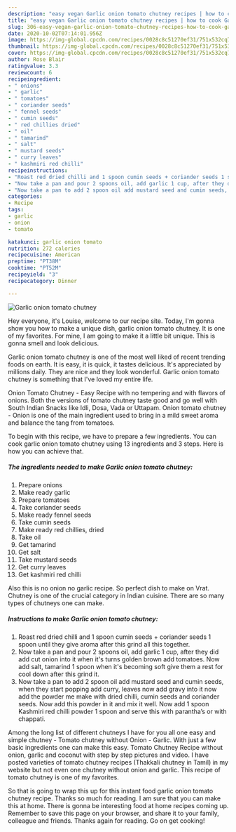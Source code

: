 ```yaml
---
description: "easy vegan Garlic onion tomato chutney recipes | how to cook Garlic onion tomato chutney"
title: "easy vegan Garlic onion tomato chutney recipes | how to cook Garlic onion tomato chutney"
slug: 306-easy-vegan-garlic-onion-tomato-chutney-recipes-how-to-cook-garlic-onion-tomato-chutney
date: 2020-10-02T07:14:01.956Z
image: https://img-global.cpcdn.com/recipes/0028c8c51270ef31/751x532cq70/garlic-onion-tomato-chutney-recipe-main-photo.jpg
thumbnail: https://img-global.cpcdn.com/recipes/0028c8c51270ef31/751x532cq70/garlic-onion-tomato-chutney-recipe-main-photo.jpg
cover: https://img-global.cpcdn.com/recipes/0028c8c51270ef31/751x532cq70/garlic-onion-tomato-chutney-recipe-main-photo.jpg
author: Rose Blair
ratingvalue: 3.3
reviewcount: 6
recipeingredient:
- " onions"
- " garlic"
- " tomatoes"
- " coriander seeds"
- " fennel seeds"
- " cumin seeds"
- " red chillies dried"
- " oil"
- " tamarind"
- " salt"
- " mustard seeds"
- " curry leaves"
- " kashmiri red chilli"
recipeinstructions:
- "Roast red dried chilli and 1 spoon cumin seeds + coriander seeds 1 spoon until they give aroma after this grind all this together."
- "Now take a pan and pour 2 spoons oil, add garlic 1 cup, after they did add cut onion into it when it&#39;s turns golden brown add tomatoes. Now add salt, tamarind 1 spoon when it&#39;s becoming soft give them a rest for cool down after this grind it."
- "Now take a pan to add 2 spoon oil add mustard seed and cumin seeds, when they start popping add curry, leaves now add gravy into it now add the powder me make with dried chilli, cumin seeds and coriander seeds. Now add this powder in it and mix it well. Now add 1 spoon Kashmiri red chilli powder 1 spoon and serve this with parantha’s or with chappati."
categories:
- Recipe
tags:
- garlic
- onion
- tomato

katakunci: garlic onion tomato 
nutrition: 272 calories
recipecuisine: American
preptime: "PT38M"
cooktime: "PT52M"
recipeyield: "3"
recipecategory: Dinner

---
```



![Garlic onion tomato chutney](https://img-global.cpcdn.com/recipes/0028c8c51270ef31/751x532cq70/garlic-onion-tomato-chutney-recipe-main-photo.jpg)

Hey everyone, it's Louise, welcome to our recipe site. Today, I'm gonna show you how to make a unique dish, garlic onion tomato chutney. It is one of my favorites. For mine, I am going to make it a little bit unique. This is gonna smell and look delicious.

Garlic onion tomato chutney is one of the most well liked of recent trending foods on earth. It is easy, it is quick, it tastes delicious. It's appreciated by millions daily. They are nice and they look wonderful. Garlic onion tomato chutney is something that I've loved my entire life.

Onion Tomato Chutney - Easy Recipe with no tempering and with flavors of onions. Both the versions of tomato chutney taste good and go well with South Indian Snacks like Idli, Dosa, Vada or Uttapam. Onion tomato chutney - Onion is one of the main ingredient used to bring in a mild sweet aroma and balance the tang from tomatoes.


To begin with this recipe, we have to prepare a few ingredients. You can cook garlic onion tomato chutney using 13 ingredients and 3 steps. Here is how you can achieve that.

<!--inarticleads1-->

##### The ingredients needed to make Garlic onion tomato chutney:

1. Prepare  onions
1. Make ready  garlic
1. Prepare  tomatoes
1. Take  coriander seeds
1. Make ready  fennel seeds
1. Take  cumin seeds
1. Make ready  red chillies, dried
1. Take  oil
1. Get  tamarind
1. Get  salt
1. Take  mustard seeds
1. Get  curry leaves
1. Get  kashmiri red chilli


Also this is no onion no garlic recipe. So perfect dish to make on Vrat. Chutney is one of the crucial category in Indian cuisine. There are so many types of chutneys one can make. 

<!--inarticleads2-->

##### Instructions to make Garlic onion tomato chutney:

1. Roast red dried chilli and 1 spoon cumin seeds + coriander seeds 1 spoon until they give aroma after this grind all this together.
1. Now take a pan and pour 2 spoons oil, add garlic 1 cup, after they did add cut onion into it when it&#39;s turns golden brown add tomatoes. Now add salt, tamarind 1 spoon when it&#39;s becoming soft give them a rest for cool down after this grind it.
1. Now take a pan to add 2 spoon oil add mustard seed and cumin seeds, when they start popping add curry, leaves now add gravy into it now add the powder me make with dried chilli, cumin seeds and coriander seeds. Now add this powder in it and mix it well. Now add 1 spoon Kashmiri red chilli powder 1 spoon and serve this with parantha’s or with chappati.


Among the long list of different chutneys I have for you all one easy and simple chutney - Tomato chutney without Onion - Garlic. With just a few basic ingredients one can make this easy. Tomato Chutney Recipe without onion, garlic and coconut with step by step pictures and video. I have posted varieties of tomato chutney recipes (Thakkali chutney in Tamil) in my website but not even one chutney without onion and garlic. This recipe of tomato chutney is one of my favorites. 

So that is going to wrap this up for this instant food garlic onion tomato chutney recipe. Thanks so much for reading. I am sure that you can make this at home. There is gonna be interesting food at home recipes coming up. Remember to save this page on your browser, and share it to your family, colleague and friends. Thanks again for reading. Go on get cooking!
